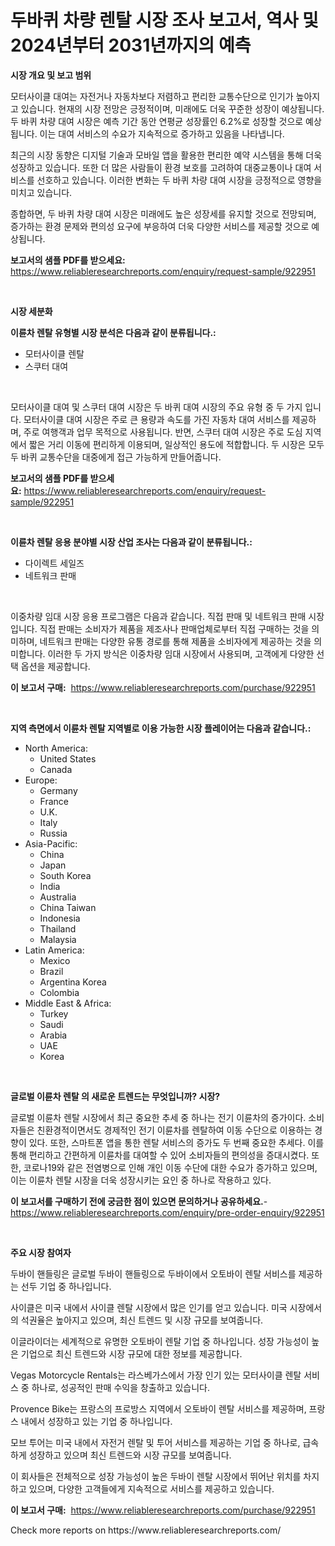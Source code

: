 <p><h1>두바퀴 차량 렌탈 시장 조사 보고서, 역사 및 2024년부터 2031년까지의 예측</h1></p><p><strong>시장 개요 및 보고 범위</strong></p>
<p><p>모터사이클 대여는 자전거나 자동차보다 저렴하고 편리한 교통수단으로 인기가 높아지고 있습니다. 현재의 시장 전망은 긍정적이며, 미래에도 더욱 꾸준한 성장이 예상됩니다. 두 바퀴 차량 대여 시장은 예측 기간 동안 연평균 성장률인 6.2%로 성장할 것으로 예상됩니다. 이는 대여 서비스의 수요가 지속적으로 증가하고 있음을 나타냅니다. </p><p>최근의 시장 동향은 디지털 기술과 모바일 앱을 활용한 편리한 예약 시스템을 통해 더욱 성장하고 있습니다. 또한 더 많은 사람들이 환경 보호를 고려하여 대중교통이나 대여 서비스를 선호하고 있습니다. 이러한 변화는 두 바퀴 차량 대여 시장을 긍정적으로 영향을 미치고 있습니다.</p><p>종합하면, 두 바퀴 차량 대여 시장은 미래에도 높은 성장세를 유지할 것으로 전망되며, 증가하는 환경 문제와 편의성 요구에 부응하여 더욱 다양한 서비스를 제공할 것으로 예상됩니다.</p></p>
<p><strong>보고서의 샘플 PDF를 받으세요:</strong> <a href="https://www.reliableresearchreports.com/enquiry/request-sample/922951">https://www.reliableresearchreports.com/enquiry/request-sample/922951</a></p>
<p>&nbsp;</p>
<p><strong>시장 세분화</strong></p>
<p><strong>이륜차 렌탈 유형별 시장 분석은 다음과 같이 분류됩니다.:</strong></p>
<p><ul><li>모터사이클 렌탈</li><li>스쿠터 대여</li></ul></p>
<p>&nbsp;</p>
<p><p>모터사이클 대여 및 스쿠터 대여 시장은 두 바퀴 대여 시장의 주요 유형 중 두 가지 입니다. 모터사이클 대여 시장은 주로 큰 용량과 속도를 가진 자동차 대여 서비스를 제공하며, 주로 여행객과 업무 목적으로 사용됩니다. 반면, 스쿠터 대여 시장은 주로 도심 지역에서 짧은 거리 이동에 편리하게 이용되며, 일상적인 용도에 적합합니다. 두 시장은 모두 두 바퀴 교통수단을 대중에게 접근 가능하게 만들어줍니다.</p></p>
<p><strong>보고서의 샘플 PDF를 받으세요:</strong>&nbsp;<a href="https://www.reliableresearchreports.com/enquiry/request-sample/922951">https://www.reliableresearchreports.com/enquiry/request-sample/922951</a></p>
<p>&nbsp;</p>
<p><strong> 이륜차 렌탈 응용 분야별 시장 산업 조사는 다음과 같이 분류됩니다.:</strong></p>
<p><ul><li>다이렉트 세일즈</li><li>네트워크 판매</li></ul></p>
<p>&nbsp;</p>
<p><p>이중차량 임대 시장 응용 프로그램은 다음과 같습니다. 직접 판매 및 네트워크 판매 시장입니다. 직접 판매는 소비자가 제품을 제조사나 판매업체로부터 직접 구매하는 것을 의미하며, 네트워크 판매는 다양한 유통 경로를 통해 제품을 소비자에게 제공하는 것을 의미합니다. 이러한 두 가지 방식은 이중차량 임대 시장에서 사용되며, 고객에게 다양한 선택 옵션을 제공합니다.</p></p>
<p><strong>이 보고서 구매:</strong>&nbsp; <a href="https://www.reliableresearchreports.com/purchase/922951">https://www.reliableresearchreports.com/purchase/922951</a></p>
<p>&nbsp;</p>
<p><strong>지역 측면에서 이륜차 렌탈 지역별로 이용 가능한 시장 플레이어는 다음과 같습니다.:</strong></p>
<p><ul>
    <li>
        North America:
        <ul>
            <li>United States</li>
            <li>Canada</li>
        </ul>
    </li>
    <li>
        Europe:
        <ul>
            <li>Germany</li>
            <li>France</li>
            <li>U.K.</li>
            <li>Italy</li>
            <li>Russia</li>
        </ul>
    </li>
    <li>
        Asia-Pacific:
        <ul>
            <li>China</li>
            <li>Japan</li>
            <li>South Korea</li>
            <li>India</li>
            <li>Australia</li>
            <li>China Taiwan</li>
            <li>Indonesia</li>
            <li>Thailand</li>
            <li>Malaysia</li>
        </ul>
    </li>
    <li>
        Latin America:
        <ul>
            <li>Mexico</li>
            <li>Brazil</li>
            <li>Argentina Korea</li>
            <li>Colombia</li>
        </ul>
    </li>
    <li>
        Middle East & Africa:
        <ul>
            <li>Turkey</li>
            <li>Saudi</li>
            <li>Arabia</li>
            <li>UAE</li>
            <li>Korea</li>
        </ul>
    </li>
    </ul></p>
<p>&nbsp;</p>
<p><strong>글로벌 이륜차 렌탈 의 새로운 트렌드는 무엇입니까? 시장?</strong></p>
<p><p>글로벌 이륜차 렌탈 시장에서 최근 중요한 추세 중 하나는 전기 이륜차의 증가이다. 소비자들은 친환경적이면서도 경제적인 전기 이륜차를 렌탈하여 이동 수단으로 이용하는 경향이 있다. 또한, 스마트폰 앱을 통한 렌탈 서비스의 증가도 두 번째 중요한 추세다. 이를 통해 편리하고 간편하게 이륜차를 대여할 수 있어 소비자들의 편의성을 증대시켰다. 또한, 코로나19와 같은 전염병으로 인해 개인 이동 수단에 대한 수요가 증가하고 있으며, 이는 이륜차 렌탈 시장을 더욱 성장시키는 요인 중 하나로 작용하고 있다.</p></p>
<p><strong>이 보고서를 구매하기 전에 궁금한 점이 있으면 문의하거나 공유하세요.</strong>- <a href="https://www.reliableresearchreports.com/enquiry/pre-order-enquiry/922951">https://www.reliableresearchreports.com/enquiry/pre-order-enquiry/922951</a></p>
<p>&nbsp;</p>
<p><strong>주요 시장 참여자</strong></p>
<p><p>두바이 핸들링은 글로벌 두바이 핸들링으로 두바이에서 오토바이 렌탈 서비스를 제공하는 선두 기업 중 하나입니다.</p><p>사이클은 미국 내에서 사이클 렌탈 시장에서 많은 인기를 얻고 있습니다. 미국 시장에서의 석권율은 높아지고 있으며, 최신 트렌드 및 시장 규모를 보여줍니다.</p><p>이글라이더는 세계적으로 유명한 오토바이 렌탈 기업 중 하나입니다. 성장 가능성이 높은 기업으로 최신 트렌드와 시장 규모에 대한 정보를 제공합니다.</p><p>Vegas Motorcycle Rentals는 라스베가스에서 가장 인기 있는 모터사이클 렌탈 서비스 중 하나로, 성공적인 판매 수익을 창출하고 있습니다.</p><p>Provence Bike는 프랑스의 프로방스 지역에서 오토바이 렌탈 서비스를 제공하며, 프랑스 내에서 성장하고 있는 기업 중 하나입니다.</p><p>모브 투어는 미국 내에서 자전거 렌탈 및 투어 서비스를 제공하는 기업 중 하나로, 급속하게 성장하고 있으며 최신 트렌드와 시장 규모를 보여줍니다.</p><p>이 회사들은 전체적으로 성장 가능성이 높은 두바이 렌탈 시장에서 뛰어난 위치를 차지하고 있으며, 다양한 고객들에게 지속적으로 서비스를 제공하고 있습니다.</p></p>
<p><strong>이 보고서 구매:</strong>&nbsp;&nbsp;<a href="https://www.reliableresearchreports.com/purchase/922951">https://www.reliableresearchreports.com/purchase/922951</a></p>
<p>Check more reports on https://www.reliableresearchreports.com/</p>
